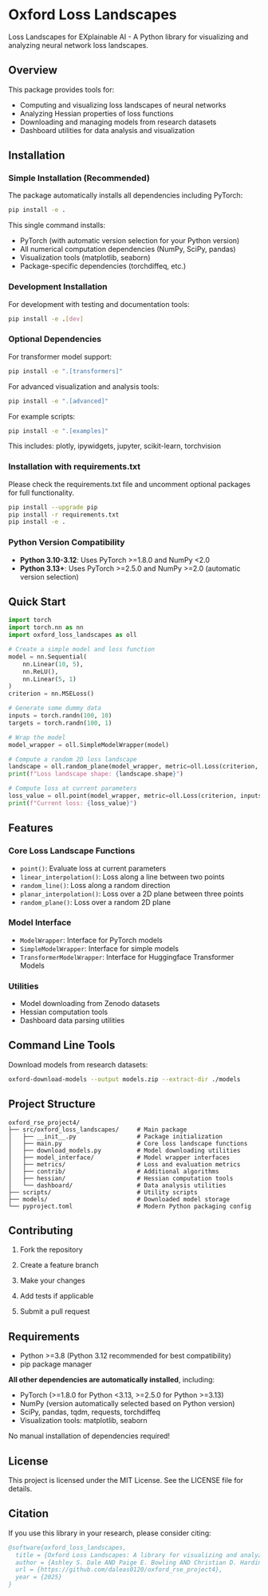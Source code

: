 # Oxford Loss Landscapes

Loss Landscapes for EXplainable AI - A Python library for visualizing and analyzing neural network loss landscapes.

## Overview

This package provides tools for:

- Computing and visualizing loss landscapes of neural networks
- Analyzing Hessian properties of loss functions
- Downloading and managing models from research datasets
- Dashboard utilities for data analysis and visualization

## Installation

### Simple Installation (Recommended)

The package automatically installs all dependencies including PyTorch:

```bash
pip install -e .
```

This single command installs:

- PyTorch (with automatic version selection for your Python version)  
- All numerical computation dependencies (NumPy, SciPy, pandas)
- Visualization tools (matplotlib, seaborn)
- Package-specific dependencies (torchdiffeq, etc.)

### Development Installation

For development with testing and documentation tools:

```bash
pip install -e .[dev]
```

### Optional Dependencies

For transformer model support:

```bash
pip install -e ".[transformers]"

```

For advanced visualization and analysis tools:

```bash
pip install -e ".[advanced]"
```

For example scripts:

```bash
pip install -e ".[examples]"
```

This includes: plotly, ipywidgets, jupyter, scikit-learn, torchvision

### Installation with requirements.txt

Please check the requirements.txt file and uncomment optional packages for full functionality.

```bash
pip install --upgrade pip
pip install -r requirements.txt
pip install -e .
```

### Python Version Compatibility

- **Python 3.10-3.12**: Uses PyTorch >=1.8.0 and NumPy <2.0
- **Python 3.13+**: Uses PyTorch >=2.5.0 and NumPy >=2.0 (automatic version selection)

## Quick Start

```python
import torch
import torch.nn as nn
import oxford_loss_landscapes as oll

# Create a simple model and loss function
model = nn.Sequential(
    nn.Linear(10, 5),
    nn.ReLU(),
    nn.Linear(5, 1)
)
criterion = nn.MSELoss()

# Generate some dummy data
inputs = torch.randn(100, 10)
targets = torch.randn(100, 1)

# Wrap the model
model_wrapper = oll.SimpleModelWrapper(model)

# Compute a random 2D loss landscape
landscape = oll.random_plane(model_wrapper, metric=oll.Loss(criterion, inputs, targets), distance=1.0, steps=25)
print(f"Loss landscape shape: {landscape.shape}")

# Compute loss at current parameters
loss_value = oll.point(model_wrapper, metric=oll.Loss(criterion, inputs, targets))
print(f"Current loss: {loss_value}")
```

## Features

### Core Loss Landscape Functions

- `point()`: Evaluate loss at current parameters
- `linear_interpolation()`: Loss along a line between two points
- `random_line()`: Loss along a random direction
- `planar_interpolation()`: Loss over a 2D plane between three points  
- `random_plane()`: Loss over a random 2D plane

### Model Interface

- `ModelWrapper`: Interface for PyTorch models
- `SimpleModelWrapper`: Interface for simple models
- `TransformerModelWrapper`: Interface for Huggingface Transformer Models

### Utilities

- Model downloading from Zenodo datasets
- Hessian computation tools
- Dashboard data parsing utilities

## Command Line Tools

Download models from research datasets:

```bash
oxford-download-models --output models.zip --extract-dir ./models
```

## Project Structure

```
oxford_rse_project4/
├── src/oxford_loss_landscapes/     # Main package
│   ├── __init__.py                 # Package initialization
│   ├── main.py                     # Core loss landscape functions
│   ├── download_models.py          # Model downloading utilities
│   ├── model_interface/            # Model wrapper interfaces
│   ├── metrics/                    # Loss and evaluation metrics
│   ├── contrib/                    # Additional algorithms
│   ├── hessian/                    # Hessian computation tools
│   └── dashboard/                  # Data analysis utilities
├── scripts/                        # Utility scripts
├── models/                         # Downloaded model storage
└── pyproject.toml                  # Modern Python packaging config
```

## Contributing

1. Fork the repository
2. Create a feature branch
3. Make your changes
4. Add tests if applicable

5. Submit a pull request

## Requirements

- Python >=3.8 (Python 3.12 recommended for best compatibility)
- pip package manager

**All other dependencies are automatically installed**, including:

- PyTorch (>=1.8.0 for Python <3.13, >=2.5.0 for Python >=3.13)
- NumPy (version automatically selected based on Python version)
- SciPy, pandas, tqdm, requests, torchdiffeq
- Visualization tools: matplotlib, seaborn

No manual installation of dependencies required!

## License

This project is licensed under the MIT License. See the LICENSE file for details.

## Citation

If you use this library in your research, please consider citing:

```bibtex
@software{oxford_loss_landscapes,
  title = {Oxford Loss Landscapes: A library for visualizing and analyzing neural network loss landscapes},
  author = {Ashley S. Dale AND Paige E. Bowling AND Christian D. Harding AND Alok Ghosh AND Ryan Daniels},
  url = {https://github.com/daleas0120/oxford_rse_project4},
  year = {2025}
}
```
